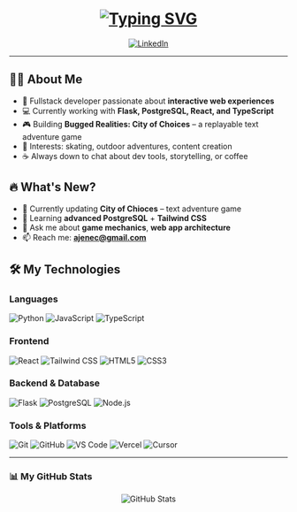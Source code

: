 <h1 align="center">
  <a href="https://git.io/typing-svg">
    <img src="https://readme-typing-svg.herokuapp.com?font=Fira+Code&pause=1000&color=61CF5A&center=true&vCenter=true&width=500&lines=Welcome+Devs!;I'm+Ajene+👻;Fullstack+Developer+%26+Passionate+Gamer;Welcome+to+my+GitHub!" alt="Typing SVG" />
  </a>
</h1>

<p align="center">
  <a href="https://www.linkedin.com/in/ajene-christian/">
    <img src="https://img.shields.io/badge/LinkedIn-%230077B5.svg?style=plastic&logo=linkedin&logoColor=white" alt="LinkedIn">
  </a>
</p>

---

## 👨‍💻 About Me
- 🚀 Fullstack developer passionate about **interactive web experiences**
- 💻 Currently working with **Flask, PostgreSQL, React, and TypeScript**
- 🎮 Building **Bugged Realities: City of Choices** – a replayable text adventure game
- 🎨 Interests: skating, outdoor adventures, content creation
- ☕ Always down to chat about dev tools, storytelling, or coffee



## 🔥 What's New?
- 🎯 Currently updating **City of Chioces** – text adventure game
- 🌱 Learning **advanced PostgreSQL** + **Tailwind CSS**
- 💬 Ask me about **game mechanics**, **web app architecture**
- 📫 Reach me: **ajenec@gmail.com**


## 🛠️ My Technologies

### Languages
![Python](https://img.shields.io/badge/Python-3776AB?style=for-the-badge&logo=python&logoColor=white)
![JavaScript](https://img.shields.io/badge/JavaScript-F7DF1E?style=for-the-badge&logo=javascript&logoColor=black)
![TypeScript](https://img.shields.io/badge/TypeScript-007ACC?style=for-the-badge&logo=typescript&logoColor=white)

### Frontend
![React](https://img.shields.io/badge/React-20232A?style=for-the-badge&logo=react&logoColor=61DAFB)
![Tailwind CSS](https://img.shields.io/badge/Tailwind_CSS-38B2AC?style=for-the-badge&logo=tailwind-css&logoColor=white)
![HTML5](https://img.shields.io/badge/HTML5-E34F26?style=for-the-badge&logo=html5&logoColor=white)
![CSS3](https://img.shields.io/badge/CSS3-1572B6?style=for-the-badge&logo=css3&logoColor=white)

### Backend & Database
![Flask](https://img.shields.io/badge/Flask-000000?style=for-the-badge&logo=flask&logoColor=white)
![PostgreSQL](https://img.shields.io/badge/PostgreSQL-316192?style=for-the-badge&logo=postgresql&logoColor=white)
![Node.js](https://img.shields.io/badge/Node.js-43853D?style=for-the-badge&logo=node.js&logoColor=white)

### Tools & Platforms
![Git](https://img.shields.io/badge/Git-F05032?style=for-the-badge&logo=git&logoColor=white)
![GitHub](https://img.shields.io/badge/GitHub-100000?style=for-the-badge&logo=github&logoColor=white)
![VS Code](https://img.shields.io/badge/VS_Code-007ACC?style=for-the-badge&logo=visual-studio-code&logoColor=white)
![Vercel](https://img.shields.io/badge/Vercel-000000?style=for-the-badge&logo=vercel&logoColor=white)
![Cursor](https://img.shields.io/badge/Cursor-000000?style=for-the-badge&logo=data:image/svg+xml;base64,PHN2ZyBmaWxsPSJ3aGl0ZSIgdmlld0JveD0iMCAwIDI1NiAyNTYiIHhtbG5zPSJodHRwOi8vd3d3LnczLm9yZy8yMDAwL3N2ZyI+PHBhdGggZD0iTTExNiAyLjRjLTYzLjIgMC0xMTMuNiA1MC40LTExMy42IDExMy42czUwLjQgMTEzLjYgMTEzLjYgMTEzLjYgMTEzLjYtNTAuNCAxMTMuNi0xMTMuNi01MC40LTExMy42LTExMy42LTExMy42em0wIDIwNi40Yy00OS4yIDAtOTIuOC0zMi45LTEwNy40LTc4LjhoMjguNGMzLjggMCA3LTUuMSA0LjUtOC4zTDU2LjIgMTI4bDE0LjQtMTQuNGMzLjItMi43IDgtLjMgOC4zIDQuNWgyOC40YzE0LjYgNDUuOS01OC4yIDc4LjgtMTA3LjQgNzguOHoiLz48L3N2Zz4=&logoColor=white)

---
### 📊 My GitHub Stats
<p align="center">
  <img src="https://github-readme-stats.vercel.app/api?username=ajenec&show_icons=true&theme=tokyonight" alt="GitHub Stats" />
</p>
